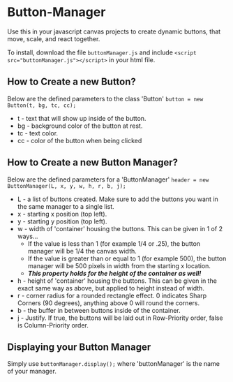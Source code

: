 # Button-Manager
Use this in your javascript canvas projects to create dynamic buttons, that move, scale, and react together.

To install, download the file 
`buttonManager.js`
and include 
`<script  src="buttonManager.js"></script>`
in your html file.

## How to Create a new Button?
Below are the defined parameters to the class 'Button'
`button = new Button(t, bg, tc, cc);`

 - t - text that will show up inside of the button.
 - bg - background color of the button at rest.
 - tc - text color.
 - cc - color of the button when being clicked

## How to Create a new Button Manager?

Below are the defined parameters for a 'ButtonManager'
`header = new ButtonManager(L, x, y, w, h, r, b, j);`

 - L - a list of buttons created. Make sure to add the buttons you want in the same manager to a single list. 
 - x - starting x position (top left).
 - y - starting y position (top left).
 - w - width of 'container' housing the buttons. This can be given in 1 of 2 ways...
	  - If the value is less than 1 (for example 1/4 or .25), the button manager will be 1/4 the canvas width.
	 - If the value is greater than or equal to 1 (for example 500), the button manager will be 500 pixels in width 		from the starting x location.
	 - ***This property holds for the height of the container as well!***
 - h - height of 'container' housing the buttons. This can be given in the exact same way as above, but applied to height instead of width.
 - r - corner radius for a rounded rectangle effect. 0 indicates Sharp Corners (90 degrees), anything above 0 will round the corners.
 - b - the buffer in between buttons inside of the container.
 - j - Justify. If true, the buttons will be laid out in Row-Priority order, false is Column-Priority order.

## Displaying your Button Manager
Simply use `buttonManager.display();` where 'buttonManager' is the name of your manager.
	

